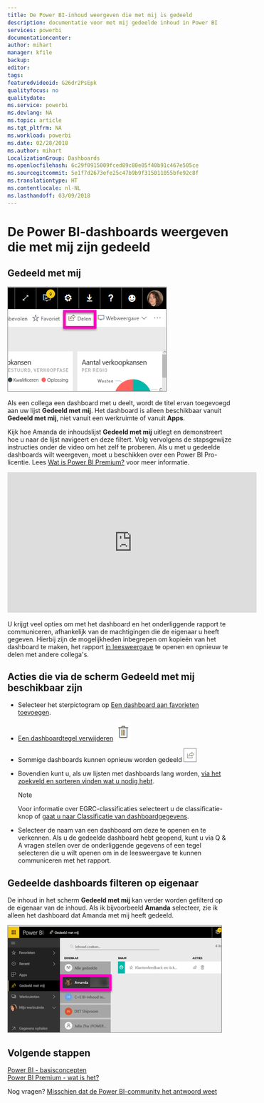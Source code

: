 ```yaml
---
title: De Power BI-inhoud weergeven die met mij is gedeeld
description: documentatie voor met mij gedeelde inhoud in Power BI
services: powerbi
documentationcenter: 
author: mihart
manager: kfile
backup: 
editor: 
tags: 
featuredvideoid: G26dr2PsEpk
qualityfocus: no
qualitydate: 
ms.service: powerbi
ms.devlang: NA
ms.topic: article
ms.tgt_pltfrm: NA
ms.workload: powerbi
ms.date: 02/28/2018
ms.author: mihart
LocalizationGroup: Dashboards
ms.openlocfilehash: 6c29f0915009fced89c80e05f40b91c467e505ce
ms.sourcegitcommit: 5e1f7d2673efe25c47b9b9f315011055bfe92c8f
ms.translationtype: HT
ms.contentlocale: nl-NL
ms.lasthandoff: 03/09/2018
---
```

# <a name="display-the-power-bi-dashboards-that-have-been-shared-with-me"></a>De Power BI-dashboards weergeven die met mij zijn gedeeld
## <a name="shared-with-me"></a>Gedeeld met mij
![Deelpictogram](media/service-shared-with-me/power-bi-share-dash.png)

Als een collega een dashboard met u deelt, wordt de titel ervan toegevoegd aan uw lijst **Gedeeld met mij**. Het dashboard is alleen beschikbaar vanuit **Gedeeld met mij**, niet vanuit een werkruimte of vanuit **Apps**.

Kijk hoe Amanda de inhoudslijst **Gedeeld met mij** uitlegt en demonstreert hoe u naar de lijst navigeert en deze filtert. Volg vervolgens de stapsgewijze instructies onder de video om het zelf te proberen. Als u met u gedeelde dashboards wilt weergeven, moet u beschikken over een Power BI Pro-licentie. Lees [Wat is Power BI Premium?](service-premium.md) voor meer informatie.

<iframe width="560" height="315" src="https://www.youtube.com/embed/G26dr2PsEpk" frameborder="0" allowfullscreen></iframe>

U krijgt veel opties om met het dashboard en het onderliggende rapport te communiceren, afhankelijk van de machtigingen die de eigenaar u heeft gegeven. Hierbij zijn de mogelijkheden inbegrepen om kopieën van het dashboard te maken, het rapport [in leesweergave](service-reading-view-and-editing-view.md) te openen en opnieuw te delen met andere collega's.

## <a name="actions-available-from-the-shared-with-me-screen"></a>Acties die via de scherm **Gedeeld met mij** beschikbaar zijn
* Selecteer het sterpictogram op [Een dashboard aan favorieten toevoegen](service-dashboard-favorite.md).
* [Een dashboardtegel verwijderen](service-delete.md) ![Pictogram met prullenbak](media/service-shared-with-me/power-bi-delete-icon.png)
* Sommige dashboards kunnen opnieuw worden gedeeld  ![Deelpictogram](media/service-shared-with-me/power-bi-share-icon-new.png)
* Bovendien kunt u, als uw lijsten met dashboards lang worden, [via het zoekveld en sorteren vinden wat u nodig hebt](service-navigation-search-filter-sort.md).
  
  > [!NOTE]
  > Voor informatie over EGRC-classificaties selecteert u de classificatie-knop of [gaat u naar Classificatie van dashboardgegevens](service-data-classification.md).
  > 
  > 
* Selecteer de naam van een dashboard om deze te openen en te verkennen. Als u de gedeelde dashboard hebt geopend, kunt u via Q & A vragen stellen over de onderliggende gegevens of een tegel selecteren die u wilt openen om in de leesweergave te kunnen communiceren met het rapport.

## <a name="filter-shared-dashboards-by-owner"></a>Gedeelde dashboards filteren op eigenaar
De inhoud in het scherm **Gedeeld met mij** kan verder worden gefilterd op de eigenaar van de inhoud. Als ik bijvoorbeeld **Amanda** selecteer, zie ik alleen het dashboard dat Amanda met mij heeft gedeeld.

![Dashboard gefilterd op eigenaar](media/service-shared-with-me/power-bi-owner.png)

## <a name="next-steps"></a>Volgende stappen
[Power BI - basisconcepten](service-basic-concepts.md)  
[Power BI Premium - wat is het?](service-premium.md)  

Nog vragen? [Misschien dat de Power BI-community het antwoord weet](http://community.powerbi.com/)

